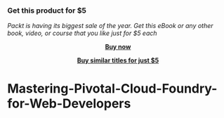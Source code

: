 
### Get this product for $5

<i>Packt is having its biggest sale of the year. Get this eBook or any other book, video, or course that you like just for $5 each</i>


<b><p align='center'>[Buy now](https://packt.link/9781788391634)</p></b>


<b><p align='center'>[Buy similar titles for just $5](https://subscription.packtpub.com/search)</p></b>


# Mastering-Pivotal-Cloud-Foundry-for-Web-Developers